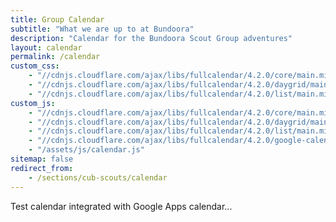 ```yaml
---
title: Group Calendar
subtitle: "What we are up to at Bundoora"
description: "Calendar for the Bundoora Scout Group adventures"
layout: calendar
permalink: /calendar
custom_css:
    - "//cdnjs.cloudflare.com/ajax/libs/fullcalendar/4.2.0/core/main.min.css"
    - "//cdnjs.cloudflare.com/ajax/libs/fullcalendar/4.2.0/daygrid/main.min.css"
    - "//cdnjs.cloudflare.com/ajax/libs/fullcalendar/4.2.0/list/main.min.css"
custom_js:
    - "//cdnjs.cloudflare.com/ajax/libs/fullcalendar/4.2.0/core/main.min.js"
    - "//cdnjs.cloudflare.com/ajax/libs/fullcalendar/4.2.0/daygrid/main.min.js"
    - "//cdnjs.cloudflare.com/ajax/libs/fullcalendar/4.2.0/list/main.min.js"
    - "//cdnjs.cloudflare.com/ajax/libs/fullcalendar/4.2.0/google-calendar/main.min.js"
    - "/assets/js/calendar.js"
sitemap: false
redirect_from:
    - /sections/cub-scouts/calendar
---
```


Test calendar integrated with Google Apps calendar...